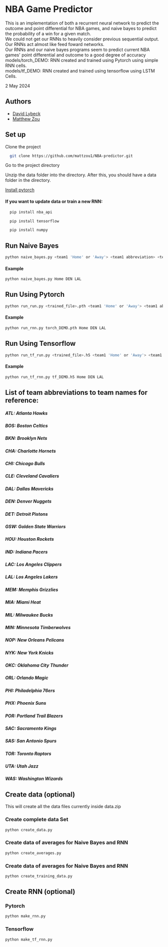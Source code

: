 
# NBA Game Predictor

This is an implementation of both a recurrent neural network to predict the outcome and point differential for NBA games, and naive bayes to predict the probability of a win for a given match.  
We could not get our RNNs to heavily consider previous sequential output. Our RNNs act almost like feed foward networks.   
Our RNNs and our naive bayes programs seem to predict current NBA games' point differential and outcome to a good degree of accuracy     
models/torch_DEMO: RNN created and trained using Pytorch using simple RNN cells.  
models/tf_DEMO: RNN created and trained using tensorflow using LSTM Cells.  

2 May 2024


## Authors

- [David Lybeck](https://github.com/Dlybeck)
- [Matthew Zou](https://github.com/mattzou1)


## Set up

Clone the project

```bash
  git clone https://github.com/mattzou1/NBA-predictor.git
```

Go to the project directory

Unzip the data folder into the directory. After this, you should have a data folder in the directory.


[Install pytorch](https://pytorch.org/get-started/locally/)
#### If you want to update data or train a new RNN:

```bash
  pip install nba_api
```

```bash
  pip install tensorflow
```

```bash
  pip install numpy
```

## Run Naive Bayes
```bash
python naive_bayes.py <team1 'Home' or 'Away'> <team1 abbreviation> <team2 abbreviation>"
```
#### Example
```bash
python naive_bayes.py Home DEN LAL
```

## Run Using Pytorch
```bash
python run_run.py <trained_file>.pth <team1 'Home' or 'Away'> <team1 abbreviation> <team2 abbreviation>
```
#### Example
```bash
python run_rnn.py torch_DEMO.pth Home DEN LAL
```

## Run Using Tensorflow
```bash
python run_tf_run.py <trained_file>.h5 <team1 'Home' or 'Away'> <team1 abbreviation> <team2 abbreviation>
```
#### Example
```bash
python run_tf_rnn.py tf_DEMO.h5 Home DEN LAL
```

## List of team abbreviations to team names for reference:
##### ATL:   Atlanta Hawks
##### BOS:   Boston Celtics
##### BKN:   Brooklyn Nets
##### CHA:   Charlotte Hornets
##### CHI:   Chicago Bulls
##### CLE:   Cleveland Cavaliers
##### DAL:   Dallas Mavericks
##### DEN:   Denver Nuggets
##### DET:   Detroit Pistons
##### GSW:   Golden State Warriors
##### HOU:   Houston Rockets
##### IND:   Indiana Pacers
##### LAC:   Los Angeles Clippers
##### LAL:   Los Angeles Lakers
##### MEM:   Memphis Grizzlies
##### MIA:   Miami Heat
##### MIL:   Milwaukee Bucks
##### MIN:   Minnesota Timberwolves
##### NOP:   New Orleans Pelicans
##### NYK:   New York Knicks
##### OKC:   Oklahoma City Thunder
##### ORL:   Orlando Magic
##### PHI:   Philadelphia 76ers
##### PHX:   Phoenix Suns
##### POR:   Portland Trail Blazers
##### SAC:   Sacramento Kings
##### SAS:   San Antonio Spurs
##### TOR:   Toronto Raptors
##### UTA:   Utah Jazz
##### WAS:   Washington Wizards

## Create data (optional)
This will create all the data files currently inside data.zip

### Create complete data Set

```bash
python create_data.py
```

### Create data of averages for Naive Bayes and RNN

```bash
python create_averages.py
```

### Create data of averages for Naive Bayes and RNN

```bash
python create_training_data.py
```

## Create RNN (optional)

### Pytorch
```bash
python make_rnn.py
```

### Tensorflow
```bash
python make_tf_rnn.py
```